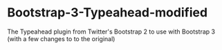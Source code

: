 Bootstrap-3-Typeahead-modified
==============================

The Typeahead plugin from Twitter's Bootstrap 2 to use with Bootstrap 3 (with a few changes to to the original)
